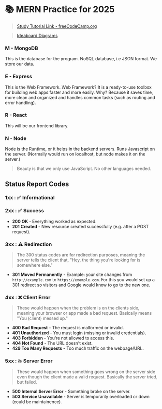 <!--ReadMe File-->

# 📚 MERN Practice for 2025

> [Study Tutorial Link - freeCodeCamp.org](https://www.youtube.com/watch?v=F9gB5b4jgOI") <br>

> [Ideaboard Diagrams](https://www.youtube.com/redirect?event=video_description&redir_token=QUFFLUhqbnRVanBHSTEyTTBKNW05bm1XSjB0TjRVTUdRZ3xBQ3Jtc0tuRkJxdTRXRmQxLU82eWdySzNOSXpBaG1uM016YjlLWG0yUFZ6RHJWOGc5Z21TRFpYcnQ2ZjAyTTRuMkdRVzZtLWhOMjlXa3pmYlM3NjVXNUg2RlFFbl9MX2huNnp3SFZZWV9TX2ItbUZtMlBuS2R1cw&q=https%3A%2F%2Fapp.eraser.io%2Fworkspace%2FGlhY2F7ltehsjZ2z9phZ&v=F9gB5b4jgOI")

### M - MongoDB
This is the database for the program. NoSQL database, i.e JSON format.
We store our data.

### E - Express
This is the Web Framework.
Web Framework? It is a ready-to-use toolbox for building web apps faster and more easily.
Why? Because it saves time, more clean and organized and handles common tasks (such as routing and error handling).

### R - React
This will be our frontend library.

### N - Node
Node is the Runtime, or it helps in the backend servers.
Runs Javascript on the server. (Normally would run on localhost, but node makes it on the server.)

> Beauty is that we only use JavaScript. No other languages needed.

## Status Report Codes

### 1xx : ✅ Informational
### 2xx : ✅ Success
- **200 OK** - Everything worked as expected.
- **201 Created** - New resource created successfully (e.g. after a POST request).
### 3xx : ⚠️ Redirection
> The 300 status codes are for redirection purposes, meaning the server tells the client that, "Hey, the thing you're looking for is somewhere else." 
- **301 Moved Permanently** - Example: your site changes from `http://example.com` to `https://example.com`. For this you would set up a 301 redirect so visitors and Google would know to go to the new one.
### 4xx : ❌ Client Error
> These would happen when the problem is on the clients side, meaning your browser or app made a bad request. Basically means "You (client) messed up."
- **400 Bad Request** - The request is malformed or invalid.
- **401 Unauthorized** - You must login (missing or invalid credentials).
- **403 Forbidden** - You're not allowed to access this.
- **404 Not Found** - The URL doesn't exist.
- **429 Too Many Requests** - Too much traffic on the webpage/URL.
### 5xx : 💥 Server Error
> These would happen when something goes wrong on the server side even though the client made a valid request. Basically the server tried, but failed.
- **500 Internal Server Error** - Something broke on the server.
- **503 Service Unavailable** - Server is temporarily overloaded or down (could be maintainence).